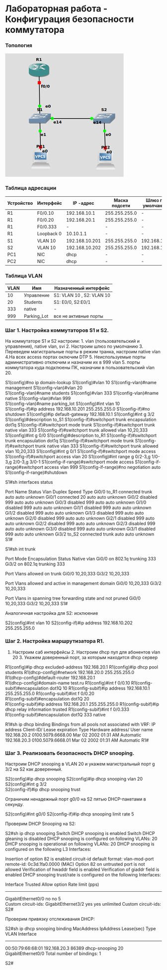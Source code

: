 
# Лабораторная работа - Конфигурация безопасности коммутатора 

### Топология

![](1.png)

### Таблица адресации

| Устройство  | Интерфейс   | IP  -адрес          | Маска подсети  | Шлюз по умолчанию |
|-------------|-------------|---------------------|----------------|-------------------|
| R1          | F0/0.10     | 192.168.10.1        | 255.255.255.0  | -                 | 
| R1          | F0/0.20     | 192.168.20.1        | 255.255.255.0  | -                 | 
| R1          | F0/0.333    | -                   | -              | -                 | 
| R1          | Loopback 0  | 10.10.1.1           | -              | -                 | 
| S1          | VLAN 10     | 192.168.10.201      | 255.255.255.0  | 192.168.10.1      | 
| S2          | VLAN 10     | 192.168.10.202      | 255.255.255.0  | 192.168.10.1      | 
|PC1          | NIC         | dhcp                | -              | -                 |
|PC2          | NIC         | dhcp                | -              | -                 |

### Таблица VLAN

| VLAN        |    Имя       | Назначенный интерфейс         | 
|-------------|--------------|-------------------------------|
| 10          | Управление   | S1: VLAN 10 , S2: VLAN 10     | 
| 20          | Students     | S1: E0/0, S2:E0/1             |  
| 333         | native       | -                             |
| 999         | Parking_Lot  | все не активные порты         |  


### Шаг 1. Настройка коммутаторов S1 и S2.

На коммутаторе S1 и S2 настроим: 1. vlan (пользовательский и управления), native vlan, svi 2. Настроим шлюз по умолчанию 3. Переведем магистральные порты в режим транка, настроим native vlan 4.На всех access портах оключим DTP 5. Неиспользуемые порты административно отключим и назначим их в 999 vlan 5. порты коммутатора куда подклюены ПК, назначим в пользовательский vlan 20.


S1(config)#no ip domain-lookup
S1(config)#vlan 10
S1(config-vlan)#name management
S1(config-vlan)#vlan 20            
S1(config-vlan)#name students
S1(config)#vlan 333
S1(config-vlan)#name native
S1(config-vlan)#vlan 999   
S1(config-vlan)#name parking_lot
S1(config)#int vlan 10       
S1(config-if)#ip address 192.168.10.201 255.255.255.0
S1(config-if)#no shutdown 
S1(config)#ip default-gateway 192.168.10.1
S1(config)#int g 3/2
S1(config)#description to_S1
S1(config-if)#switchport trunk encapsulation dot1q 
S1(config-if)#switchport mode trunk 
S1(config-if)#switchport trunk native vlan 333
S1(config-if)#switchport trunk allowed vlan 10,20,333
S1(config)#int g 0/0
S1(config)#description to_R1
S1(config-if)#switchport trunk encapsulation dot1q
S1(config-if)#switchport mode trunk 
S1(config-if)#switchport trunk native vlan 333
S1(config-if)#switchport trunk allowed vlan 10,20,333
S1(config)#int g 0/1
S1(config-if)#switchport mode access 
S1(config-if)#switchport access vlan 20
S1(config)#int range g 0/2-3,g 1/0-3,g 2/0-3,g 3/0-1
S1(config-if-range)#switchport mode access 
S1(config-if-range)#switchport access vlan 999
S1(config-if-range)#no negotiation auto 
S1(config-if-range)#shutdown 


S1#sh interfaces status 

Port      Name               Status       Vlan       Duplex  Speed Type 
Gi0/0     to_R1              connected    trunk        auto   auto unknown
Gi0/1                        connected    20           auto   auto unknown
Gi0/2                        disabled     999          auto   auto unknown
Gi0/3                        disabled     999          auto   auto unknown
Gi1/0                        disabled     999          auto   auto unknown
Gi1/1                        disabled     999          auto   auto unknown
Gi1/2                        disabled     999          auto   auto unknown
Gi1/3                        disabled     999          auto   auto unknown
Gi2/0                        disabled     999          auto   auto unknown
Gi2/1                        disabled     999          auto   auto unknown
Gi2/2                        disabled     999          auto   auto unknown
Gi2/3                        disabled     999          auto   auto unknown
Gi3/0                        disabled     999          auto   auto unknown
Gi3/1                        disabled     999          auto   auto unknown
Gi3/2     to_S2              connected    trunk        auto   auto unknown
S1# 


S1#sh int trunk 

Port        Mode             Encapsulation  Status        Native vlan
Gi0/0       on               802.1q         trunking      333
Gi3/2       on               802.1q         trunking      333

Port        Vlans allowed on trunk
Gi0/0       10,20,333
Gi3/2       10,20,333

Port        Vlans allowed and active in management domain
Gi0/0       10,20,333
Gi3/2       10,20,333

Port        Vlans in spanning tree forwarding state and not pruned
Gi0/0       10,20,333
Gi3/2       10,20,333
S1#

Аналогичная настройка для S2: 
исклюение

S2(config)#int vlan 10
S2(config-if)#ip address 192.168.10.202 255.255.255.0


### Шаг 2. Настройка маршрутизатора R1.

1. Настроим саб интерфейсы 2. Настроим dhcp пул для абонентов vlan 20 3. Укажем доверенный порт, за которым находится dhcp сервер 

R1(config)#ip dhcp excluded-address 192.168.20.1 
R1(config)#ip dhcp pool students
R1(dhcp-config)#network 192.168.20.0 255.255.255.0    
R1(dhcp-config)#default-router 192.168.20.1  
R1(dhcp-config)#domain-name test.ru
R1(config)#int f 0/0.10
R1(config-subif)#encapsulation dot1Q 10
R1(config-subif)#ip address 192.168.10.1 255.255.255.0
R1(config-subif)#int f 0/0.20                         
R1(config-subif)#encapsulation dot1Q 20               
R1(config-subif)#ip address 192.168.20.1 255.255.255.0
R1(config-subif)#ip dhcp relay information trusted 
R1(config-subif)#int f 0/0.333                                 
R1(config-subif)#encapsulation dot1Q 333 native 


R1#sh ip dhcp binding 
Bindings from all pools not associated with VRF:
IP address          Client-ID/	 	    Lease expiration        Type
		    Hardware address/
		    User name
192.168.20.2        0100.5079.6668.00       Mar 02 2002 01:31 AM    Automatic
192.168.20.3        0100.5079.6668.01       Mar 02 2002 01:31 AM    Automatic
R1#


### Шаг 3. Реализовать безопасность DHCP snooping.

Настроим DHCP snooping в VLAN 20 и укажем магистральный порт g 3/2 на S2 как доверенный.

S2(config)#ip dhcp snooping 
S2(config)#ip dhcp snooping vlan 20
S2(config)#int g 3/2                              
S2(config-if)#ip dhcp snooping trust 

Ограничим ненадежный порт g0/0 на S2 пятью DHCP-пакетами в секунду.

S2(config)#int  g0/0
S2(config-if)#ip dhcp snooping limit rate 5

Проверим DHCP Snooping на S2:

S2#sh ip dhcp snooping 
Switch DHCP snooping is enabled
Switch DHCP gleaning is disabled
DHCP snooping is configured on following VLANs:
20
DHCP snooping is operational on following VLANs:
20
DHCP snooping is configured on the following L3 Interfaces:

Insertion of option 82 is enabled
   circuit-id default format: vlan-mod-port
   remote-id: 0c3d.1fa0.0000 (MAC)
Option 82 on untrusted port is not allowed
Verification of hwaddr field is enabled
Verification of giaddr field is enabled
DHCP snooping trust/rate is configured on the following Interfaces:

Interface                  Trusted    Allow option    Rate limit (pps)
-----------------------    -------    ------------    ----------------   
GigabitEthernet0/0         no         no              5         
  Custom circuit-ids:
GigabitEthernet3/2         yes        yes             unlimited
  Custom circuit-ids:
S2#

Проверим привязку отслеживания DHCP:

S2#sh ip dhcp snooping binding 
MacAddress          IpAddress        Lease(sec)  Type           VLAN  Interface
------------------  ---------------  ----------  -------------  ----  --------------------
00:50:79:66:68:01   192.168.20.3     86389       dhcp-snooping   20    GigabitEthernet0/0
Total number of bindings: 1

S2#


